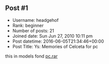 ## Post #1
- Username: headgehof
- Rank: beginner
- Number of posts: 21
- Joined date: Sun Jun 27, 2010 10:11 pm
- Post datetime: 2016-06-05T21:34:46+00:00
- Post Title: Ys: Memories of Celceta for pc

this in models fond
[pc.rar](https://xentaxbackup.github.io/file/11021_pc.rar)
